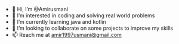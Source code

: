 - 👋 Hi, I’m @Amirusmani
- 👀 I’m interested in coding and solving real world problems
- 🌱 I’m currently learning java and kotlin
- 💞️ I’m looking to collaborate on some projects to improve my skills
- 📫 Reach me at amir1997usmani@gmail.com 

<!---
Amirusmani/Amirusmani is a ✨ special ✨ repository because its `README.md` (this file) appears on your GitHub profile.
You can click the Preview link to take a look at your changes.
--->

